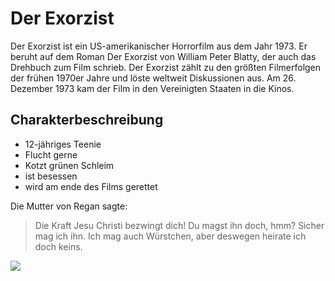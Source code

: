 # Der Exorzist

Der Exorzist ist ein US-amerikanischer Horrorfilm aus dem Jahr 1973. Er beruht auf dem Roman Der Exorzist von William Peter Blatty, der auch das Drehbuch zum Film schrieb. Der Exorzist zählt zu den größten Filmerfolgen der frühen 1970er Jahre und löste weltweit Diskussionen aus. Am 26. Dezember 1973 kam der Film in den Vereinigten Staaten in die Kinos.

## Charakterbeschreibung
* 12-jähriges Teenie
* Flucht gerne
* Kotzt grünen Schleim
* ist besessen
* wird am ende des Films gerettet

Die Mutter von Regan sagte:
> Die Kraft Jesu Christi bezwingt dich!
> Du magst ihn doch, hmm?
> Sicher mag ich ihn. Ich mag auch Würstchen, aber deswegen heirate ich doch keins.

<img src="https://www.google.com/imgres?imgurl=https%3A%2F%2Fassets.cdn.moviepilot.de%2Ffiles%2F9c2b6f4f1f80e7c6484565751aa15b4905903fddb39a5fe4d5f3ca2e8377%2Ffill%2F1280%2F614%2Fexorcist.jpg&imgrefurl=https%3A%2F%2Fwww.moviepilot.de%2Fnews%2Fgeena-davis-mit-hauptrolle-in-der-exorzist-serie-167932&tbnid=TxC0sin23RgOTM&vet=12ahUKEwiK4vqvsarqAhUD_hoKHQEtCu8QMygEegUIARCjAQ..i&docid=LfJxEzyug9nilM&w=1280&h=614&q=der%20exorzist&client=firefox-b-d&ved=2ahUKEwiK4vqvsarqAhUD_hoKHQEtCu8QMygEegUIARCjAQ"/>
